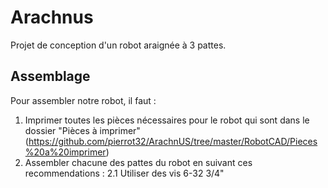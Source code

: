 # Arachnus
Projet de conception d'un robot araignée à 3 pattes.

## Assemblage

Pour assembler notre robot, il faut :
1. Imprimer toutes les pièces nécessaires pour le robot qui sont dans le dossier "Pièces à imprimer" (https://github.com/pierrot32/ArachnUS/tree/master/RobotCAD/Pieces%20a%20imprimer)
2. Assembler chacune des pattes du robot en suivant ces recommendations :
2.1 Utiliser des vis 6-32 3/4"
